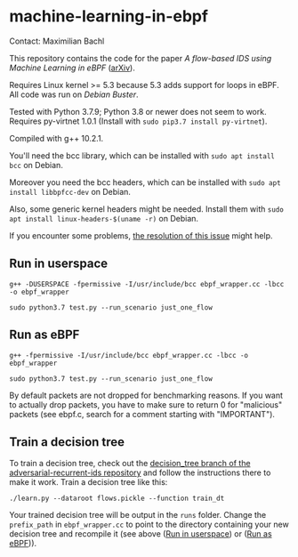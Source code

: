 # machine-learning-in-ebpf
Contact: Maximilian Bachl

This repository contains the code for the paper *A flow-based IDS using Machine Learning in eBPF* ([arXiv](https://arxiv.org/abs/2102.09980)).

Requires Linux kernel >= 5.3 because 5.3 adds support for loops in eBPF. All code was run on *Debian Buster*. 

Tested with Python 3.7.9; Python 3.8 or newer does not seem to work. Requires py-virtnet 1.0.1 (Install with ```sudo pip3.7 install py-virtnet```).

Compiled with g++ 10.2.1. 

You'll need the bcc library, which can be installed with ```sudo apt install bcc``` on Debian. 

Moreover you need the bcc headers, which can be installed with ```sudo apt install libbpfcc-dev``` on Debian. 

Also, some generic kernel headers might be needed. Install them with `sudo apt install linux-headers-$(uname -r)` on Debian. 

If you encounter some problems, [the resolution of this issue](https://github.com/CN-TU/machine-learning-in-ebpf/issues/1) might help. 

## Run in userspace

    g++ -DUSERSPACE -fpermissive -I/usr/include/bcc ebpf_wrapper.cc -lbcc -o ebpf_wrapper
    
    sudo python3.7 test.py --run_scenario just_one_flow
    
## Run as eBPF

    g++ -fpermissive -I/usr/include/bcc ebpf_wrapper.cc -lbcc -o ebpf_wrapper
    
    sudo python3.7 test.py --run_scenario just_one_flow

By default packets are not dropped for benchmarking reasons. If you want to actually drop packets, you have to make sure to return 0 for "malicious" packets (see ebpf.c, search for a comment starting with "IMPORTANT"). 

## Train a decision tree

To train a decision tree, check out the [decision_tree branch of the adversarial-recurrent-ids repository](https://github.com/CN-TU/adversarial-recurrent-ids/tree/decision_tree) and follow the instructions there to make it work. Train a decision tree like this: 

    ./learn.py --dataroot flows.pickle --function train_dt
    
Your trained decision tree will be output in the ```runs``` folder. Change the ```prefix_path``` in ```ebpf_wrapper.cc``` to point to the directory containing your new decision tree and recompile it (see above ([Run in userspace](#run-in-userspace)) or ([Run as eBPF](#run-as-ebpf))). 
